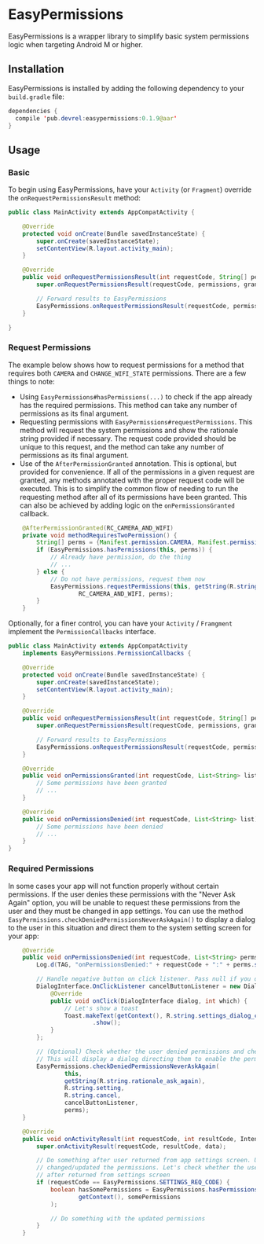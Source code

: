 # EasyPermissions

EasyPermissions is a wrapper library to simplify basic system permissions logic when targeting
Android M or higher.

## Installation

EasyPermissions is installed by adding the following dependency to your `build.gradle` file:

```java
dependencies {
  compile 'pub.devrel:easypermissions:0.1.9@aar'
}
```

## Usage

### Basic

To begin using EasyPermissions, have your `Activity` (or `Fragment`) override the `onRequestPermissionsResult` method:

```java
public class MainActivity extends AppCompatActivity {

    @Override
    protected void onCreate(Bundle savedInstanceState) {
        super.onCreate(savedInstanceState);
        setContentView(R.layout.activity_main);
    }

    @Override
    public void onRequestPermissionsResult(int requestCode, String[] permissions, int[] grantResults) {
        super.onRequestPermissionsResult(requestCode, permissions, grantResults);

        // Forward results to EasyPermissions
        EasyPermissions.onRequestPermissionsResult(requestCode, permissions, grantResults, this);
    }

}
```

### Request Permissions

The example below shows how to request permissions for a method that requires both
`CAMERA` and `CHANGE_WIFI_STATE` permissions. There are a few things to note:

  * Using `EasyPermissions#hasPermissions(...)` to check if the app already has the
    required permissions. This method can take any number of permissions as its final
    argument.
  * Requesting permissions with `EasyPermissions#requestPermissions`. This method
    will request the system permissions and show the rationale string provided if
    necessary. The request code provided should be unique to this request, and the method
    can take any number of permissions as its final argument.
  * Use of the `AfterPermissionGranted` annotation. This is optional, but provided for
    convenience. If all of the permissions in a given request are granted, any methods
    annotated with the proper request code will be executed. This is to simplify the common
    flow of needing to run the requesting method after all of its permissions have been granted.
    This can also be achieved by adding logic on the `onPermissionsGranted` callback.

```java
    @AfterPermissionGranted(RC_CAMERA_AND_WIFI)
    private void methodRequiresTwoPermission() {
        String[] perms = {Manifest.permission.CAMERA, Manifest.permission.CHANGE_WIFI_STATE};
        if (EasyPermissions.hasPermissions(this, perms)) {
            // Already have permission, do the thing
            // ...
        } else {
            // Do not have permissions, request them now
            EasyPermissions.requestPermissions(this, getString(R.string.camera_and_wifi_rationale),
                    RC_CAMERA_AND_WIFI, perms);
        }
    }
```

Optionally, for a finer control, you can have your `Activity` / `Framgment` implement
the `PermissionCallbacks` interface.

```java
public class MainActivity extends AppCompatActivity
    implements EasyPermissions.PermissionCallbacks {

    @Override
    protected void onCreate(Bundle savedInstanceState) {
        super.onCreate(savedInstanceState);
        setContentView(R.layout.activity_main);
    }

    @Override
    public void onRequestPermissionsResult(int requestCode, String[] permissions, int[] grantResults) {
        super.onRequestPermissionsResult(requestCode, permissions, grantResults);

        // Forward results to EasyPermissions
        EasyPermissions.onRequestPermissionsResult(requestCode, permissions, grantResults, this);
    }

    @Override
    public void onPermissionsGranted(int requestCode, List<String> list) {
        // Some permissions have been granted
        // ...
    }

    @Override
    public void onPermissionsDenied(int requestCode, List<String> list) {
        // Some permissions have been denied
        // ...
    }
}
```

### Required Permissions

In some cases your app will not function properly without certain permissions. If the user
denies these permissions with the "Never Ask Again" option, you will be unable to request
these permissions from the user and they must be changed in app settings. You can use the
method `EasyPermissions.checkDeniedPermissionsNeverAskAgain()` to display a dialog to the
user in this situation and direct them to the system setting screen for your app:

```java
    @Override
    public void onPermissionsDenied(int requestCode, List<String> perms) {
        Log.d(TAG, "onPermissionsDenied:" + requestCode + ":" + perms.size());

        // Handle negative button on click listener. Pass null if you don't want to handle it.
        DialogInterface.OnClickListener cancelButtonListener = new DialogInterface.OnClickListener() {
            @Override
            public void onClick(DialogInterface dialog, int which) {
                // Let's show a toast
                Toast.makeText(getContext(), R.string.settings_dialog_canceled, Toast.LENGTH_SHORT)
                        .show();
            }
        };

        // (Optional) Check whether the user denied permissions and checked NEVER ASK AGAIN.
        // This will display a dialog directing them to enable the permission in app settings.
        EasyPermissions.checkDeniedPermissionsNeverAskAgain(
                this,
                getString(R.string.rationale_ask_again),
                R.string.setting,
                R.string.cancel,
                cancelButtonListener,
                perms);
    }

    @Override
    public void onActivityResult(int requestCode, int resultCode, Intent data) {
        super.onActivityResult(requestCode, resultCode, data);

        // Do something after user returned from app settings screen. User may be
        // changed/updated the permissions. Let's check whether the user has some permissions or not
        // after returned from settings screen
        if (requestCode == EasyPermissions.SETTINGS_REQ_CODE) {
            boolean hasSomePermissions = EasyPermissions.hasPermissions(
                    getContext(), somePermissions
            );

            // Do something with the updated permissions
        }
    }
```
